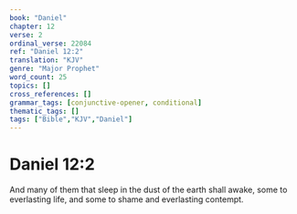 ```yaml
---
book: "Daniel"
chapter: 12
verse: 2
ordinal_verse: 22084
ref: "Daniel 12:2"
translation: "KJV"
genre: "Major Prophet"
word_count: 25
topics: []
cross_references: []
grammar_tags: [conjunctive-opener, conditional]
thematic_tags: []
tags: ["Bible","KJV","Daniel"]
---
```


# Daniel 12:2

And many of them that sleep in the dust of the earth shall awake, some to everlasting life, and some to shame and everlasting contempt.
